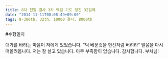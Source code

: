 ```yaml
---
title: 8차 천일 결사 3차 백일 기도 정진 32일째
date: "2014-11-11T00:08:49+09:00"
tags: 8-300th, 32th, 10000 결사, 8000th
---
```


#수행일지

대가를 바라는 마음이 저에게 있었습니다. "덕 베푼것을 헌신처럼 버려라" 말씀을 다시 떠올려봅니다. 저는 잘 살고 있습니다. 아무 부족함이 없습니다. 감사합니다. 부처님!
